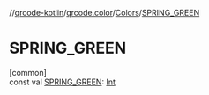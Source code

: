 //[qrcode-kotlin](../../../index.md)/[qrcode.color](../index.md)/[Colors](index.md)/[SPRING_GREEN](-s-p-r-i-n-g_-g-r-e-e-n.md)

# SPRING_GREEN

[common]\
const val [SPRING_GREEN](-s-p-r-i-n-g_-g-r-e-e-n.md): [Int](https://kotlinlang.org/api/latest/jvm/stdlib/kotlin/-int/index.html)
